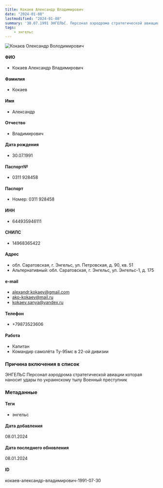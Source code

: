 ```yaml
---
title: Кокаев Александр Владимирович
date: "2024-01-08"
lastmodified: "2024-01-08"
summary: '30.07.1991 ЭНГЕЛЬС. Персонал аэродрома стратегической авиации которая наносит удары по украинскому тылу. Военный преступник'
tags: 
    - энгельс
---
```

<!--# pp2-->
<!--## Фигурант-->
<!--### Личные данные-->
<!--#### Фото-->
![Кокаєв Олександр Володимирович ](https://molfar.com/images/optimized/1696844031_1025827425.png)
#### ФИО
- Кокаев Александр Владимирович
#### Фамилия
- Кокаев
#### Имя
- Александр
#### Отчество
- Владимирович
#### Дата рождения
- 30.07.1991
#### Паспорт№
- 0311 928458
#### Паспорт
- Номер: 0311 928458
#### ИНН
- 644935946111
#### СНИЛС
- 14968365422
#### Адрес
- обл. Саратовская, г. Энгельс, ул. Петровская, д. 90, кв. 51
- Альтернативный: обл. Саратовская, г. Энгельс, ул. Энгельс-1, д. 175
#### e-mail
- alexandr.kokaev@gmail.com
- ako-kokaev@mail.ru
- kokaev.sanya@yandex.ru
#### Телефон
- +79873523606
#### Работа
- Капитан
- Командир самолёта Ту-95мс в 22-ой дивизии
### Причина включения в список
ЭНГЕЛЬС
Персонал аэродрома стратегической авиации которая наносит удары по украинскому тылу
Военный преступник
### Метаданные
#### Теги
- энгельс
#### Дата добавления
08.01.2024
#### Дата последнего обновления
08.01.2024
#### ID
кокаев-александр-владимирович-1991-07-30
<!--## END;-->

